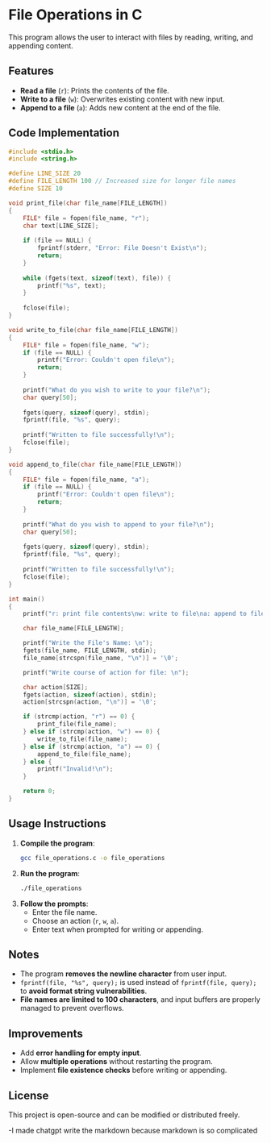 # File Operations in C

This program allows the user to interact with files by reading, writing, and appending content.

## Features
- **Read a file** (`r`): Prints the contents of the file.
- **Write to a file** (`w`): Overwrites existing content with new input.
- **Append to a file** (`a`): Adds new content at the end of the file.

## Code Implementation

```c
#include <stdio.h>
#include <string.h>

#define LINE_SIZE 20
#define FILE_LENGTH 100 // Increased size for longer file names
#define SIZE 10

void print_file(char file_name[FILE_LENGTH])
{
    FILE* file = fopen(file_name, "r");
    char text[LINE_SIZE];
    
    if (file == NULL) {
        fprintf(stderr, "Error: File Doesn't Exist\n");
        return;
    }
    
    while (fgets(text, sizeof(text), file)) {
        printf("%s", text);
    }
    
    fclose(file);
}

void write_to_file(char file_name[FILE_LENGTH])
{
    FILE* file = fopen(file_name, "w");
    if (file == NULL) {
        printf("Error: Couldn't open file\n");
        return;
    }
    
    printf("What do you wish to write to your file?\n");
    char query[50];
    
    fgets(query, sizeof(query), stdin);
    fprintf(file, "%s", query);
    
    printf("Written to file successfully!\n");
    fclose(file);
}

void append_to_file(char file_name[FILE_LENGTH])
{
    FILE* file = fopen(file_name, "a");
    if (file == NULL) {
        printf("Error: Couldn't open file\n");
        return;
    }
    
    printf("What do you wish to append to your file?\n");
    char query[50];
    
    fgets(query, sizeof(query), stdin);
    fprintf(file, "%s", query);
    
    printf("Written to file successfully!\n");
    fclose(file);
}

int main()
{
    printf("r: print file contents\nw: write to file\na: append to file\n");

    char file_name[FILE_LENGTH];

    printf("Write the File's Name: \n");
    fgets(file_name, FILE_LENGTH, stdin);
    file_name[strcspn(file_name, "\n")] = '\0';

    printf("Write course of action for file: \n");

    char action[SIZE];
    fgets(action, sizeof(action), stdin);
    action[strcspn(action, "\n")] = '\0';

    if (strcmp(action, "r") == 0) {
        print_file(file_name);
    } else if (strcmp(action, "w") == 0) {
        write_to_file(file_name);
    } else if (strcmp(action, "a") == 0) {
        append_to_file(file_name);
    } else {
        printf("Invalid!\n");
    }

    return 0;
}
```

## Usage Instructions
1. **Compile the program**:
   ```sh
   gcc file_operations.c -o file_operations
   ```
2. **Run the program**:
   ```sh
   ./file_operations
   ```
3. **Follow the prompts**:
   - Enter the file name.
   - Choose an action (`r`, `w`, `a`).
   - Enter text when prompted for writing or appending.

## Notes
- The program **removes the newline character** from user input.
- `fprintf(file, "%s", query);` is used instead of `fprintf(file, query);` to **avoid format string vulnerabilities**.
- **File names are limited to 100 characters**, and input buffers are properly managed to prevent overflows.

## Improvements
- Add **error handling for empty input**.
- Allow **multiple operations** without restarting the program.
- Implement **file existence checks** before writing or appending.

## License
This project is open-source and can be modified or distributed freely.

-I made chatgpt write the markdown because markdown is so complicated
